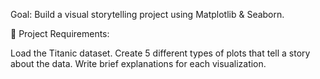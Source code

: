Goal: Build a visual storytelling project using Matplotlib & Seaborn.

🔹 Project Requirements:

Load the Titanic dataset.
Create 5 different types of plots that tell a story about the data.
Write brief explanations for each visualization.
